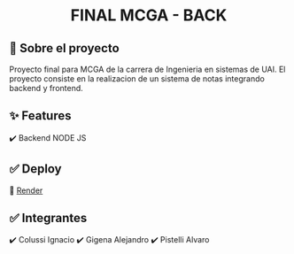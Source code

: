 <h1 align="center">FINAL MCGA - BACK</h1>

## :dart: Sobre el proyecto

Proyecto final para MCGA de la carrera de Ingenieria en sistemas de UAI.
El proyecto consiste en la realizacion de un sistema de notas integrando backend y frontend.

## :sparkles: Features

:heavy_check_mark: Backend NODE JS

## :white_check_mark: Deploy

:link: [Render](https://mcga-back.onrender.com)

## :white_check_mark: Integrantes

:heavy_check_mark: Colussi Ignacio
:heavy_check_mark: Gigena Alejandro
:heavy_check_mark: Pistelli Alvaro
